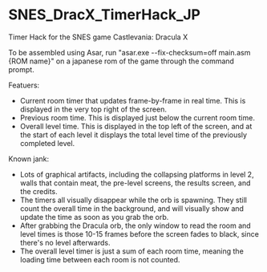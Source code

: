 # SNES_DracX_TimerHack_JP
Timer Hack for the SNES game Castlevania: Dracula X

To be assembled using Asar, run "asar.exe --fix-checksum=off main.asm {ROM name}" on a japanese rom of the game through the command prompt.

Featuers:

- Current room timer that updates frame-by-frame in real time. This is displayed in the very top right of the screen.
- Previous room time. This is displayed just below the current room time.
- Overall level time. This is displayed in the top left of the screen, and at the start of each level it displays the total level time of the previously completed level.

Known jank:

- Lots of graphical artifacts, including the collapsing platforms in level 2, walls that contain meat, the pre-level screens, the results screen, and the credits.
- The timers all visually disappear while the orb is spawning. They still count the overall time in the background, and will visually show and update the time as soon as you grab the orb.
- After grabbing the Dracula orb, the only window to read the room and level times is those 10-15 frames before the screen fades to black, since there's no level afterwards.
- The overall level timer is just a sum of each room time, meaning the loading time between each room is not counted.
